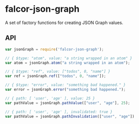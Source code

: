 # falcor-json-graph

A set of factory functions for creating JSON Graph values.

## API

```JavaScript
var jsonGraph = require('falcor-json-graph');

// { $type: "atom", value: "a string wrapped in an atom" }
var atom = jsonGraph.atom("a string wrapped in an atom");

// { $type: "ref", value: ["todos", 0, "name"] }
var ref = jsonGraph.ref(["todos", 0, "name"]);

// { $type: "error", value: "something bad happened." }
var error = jsonGraph.error("something bad happened.");

// { path: [ 'user', 'age' ], value: 25 }
var pathValue = jsonGraph.pathValue(["user", "age"], 25);

// { path: [ 'user', 'age' ], invalidated: true }
var pathValue = jsonGraph.pathInvalidation(["user", "age"])
```
